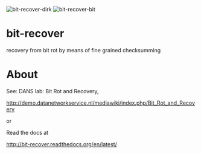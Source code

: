 ![bit-recover-dirk](https://raw.github.com/dirkroorda/bit-recover/master/docs/Dirk-bu-104.jpg)
![bit-recover-bit](https://raw.github.com/dirkroorda/bit-recover/master/docs/Checksumdiff-bu-104.jpg)

bit-recover
===========
recovery from bit rot by means of fine grained checksumming

About
=====
See: DANS lab: Bit Rot and Recovery,

http://demo.datanetworkservice.nl/mediawiki/index.php/Bit_Rot_and_Recovery

or

Read the docs at

http://bit-recover.readthedocs.org/en/latest/

